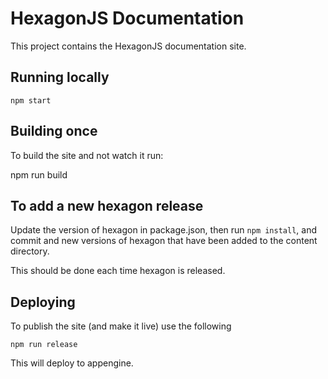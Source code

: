 HexagonJS Documentation
=======================

This project contains the HexagonJS documentation site.

Running locally
---------------

    npm start


Building once
-------------
To build the site and not watch it run:

   npm run build


To add a new hexagon release
----------------------------
Update the version of hexagon in package.json, then run `npm install`, and commit
and new versions of hexagon that have been added to the content directory.

This should be done each time hexagon is released.

Deploying
---------

To publish the site (and make it live) use the following

    npm run release

This will deploy to appengine.
